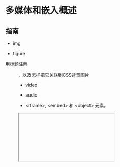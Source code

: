# 多媒体和嵌入概述

## 指南

- img

- figure 

用标题注解 <figure>，以及怎样把它关联到CSS背景图片

- video

- audio

-  \<iframe\>, \<embed\> 和 \<object\> 元素。 
<iframe> 用来嵌入其他网页，而另外两者可以帮助你嵌入 PDF, SVG, 甚至是 Flash — 一种逐渐退出历史舞台的技术，不过也许你还是能时不时的看到它。

## 在页面中添加矢量图像
矢量图像在一些特定场景中非常有用。不同于常见的格式，比如PNG/JPG, 它们不会在放大的时候变得扭曲或者显示出像素格——它们可以在缩放时保持光滑。
本文将为你介绍什么是矢量图像，以及如何在网页中添加流行的 SVG 格式图像。

## 响应式图片
现在有许多不同的设备类型能够浏览网络 - 从手机到台式电脑 - 在现代网络世界中掌握的一个基本概念就是响应式设计。
这是指创建可以自动更改其功能以适应不同屏幕尺寸，分辨率等的网页。
稍后将在CSS模块中详细介绍这一点，但是现在我们将看看HTML可用于创建响应式图像的工具，包括<picture>元素。